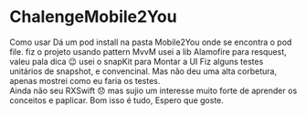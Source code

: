 # ChalengeMobile2You

Como usar 
    Dá um pod install na pasta Mobile2You onde se encontra o pod file. 
 fiz o projeto usando pattern MvvM
 usei a lib Alamofire para resquest, valeu pala dica 😉
 usei o snapKit para Montar a UI 
 Fiz alguns testes unitários de snapshot, e convencinal. Mas não deu uma alta corbetura, apenas mostrei como eu faria os testes.    
 Ainda não seu RXSwift  😞 mas sujio um interesse muito forte de aprender os  conceitos e paplicar. 
 Bom isso é tudo, Espero que goste.

 
